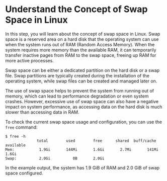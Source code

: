 # Understand the Concept of Swap Space in Linux

In this step, you will learn about the concept of swap space in Linux. Swap space is a reserved area on a hard disk that the operating system can use when the system runs out of RAM (Random Access Memory). When the system requires more memory than the available RAM, it can temporarily transfer inactive pages from RAM to the swap space, freeing up RAM for more active processes.

Swap space can be either a dedicated partition on the hard disk or a swap file. Swap partitions are typically created during the installation of the operating system, while swap files can be created and managed later on.

The use of swap space helps to prevent the system from running out of memory, which can lead to performance degradation or even system crashes. However, excessive use of swap space can also have a negative impact on system performance, as accessing data on the hard disk is much slower than accessing data in RAM.

To check the current swap space usage and configuration, you can use the `free` command:

```
$ free -h
              total        used        free      shared  buff/cache   available
Mem:           1.9Gi       144Mi       1.6Gi       2.7Mi       141Mi       1.6Gi
Swap:          2.0Gi          0B       2.0Gi
```

In the example output, the system has 1.9 GiB of RAM and 2.0 GiB of swap space configured.
